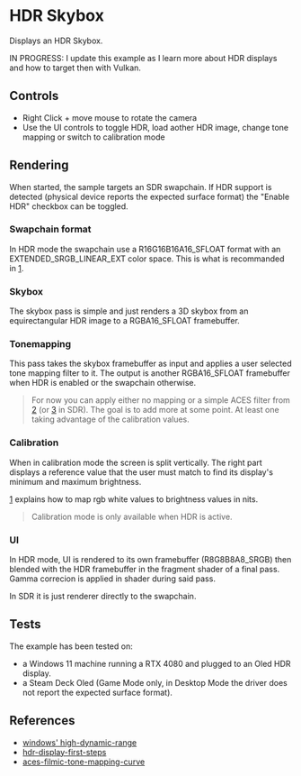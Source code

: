 # HDR Skybox

Displays an HDR Skybox.

IN PROGRESS: I update this example as I learn more about HDR displays and how to target then with Vulkan.

## Controls

- Right Click + move mouse to rotate the camera
- Use the UI controls to toggle HDR, load aother HDR image, change tone mapping or switch to calibration mode

## Rendering

When started, the sample targets an SDR swapchain. If HDR support is detected (physical device reports the expected surface format)
the "Enable HDR" checkbox can be toggled.

### Swapchain format

In HDR mode the swapchain use a R16G16B16A16_SFLOAT format with an EXTENDED_SRGB_LINEAR_EXT color space.
This is what is recommanded in [1].

### Skybox 

The skybox pass is simple and just renders a 3D skybox from an equirectangular HDR image to a RGBA16_SFLOAT framebuffer.

### Tonemapping

This pass takes the skybox framebuffer as input and applies a user selected tone mapping filter to it.
The output is another RGBA16_SFLOAT framebuffer when HDR is enabled or the swapchain otherwise.

> For now you can apply either no mapping or a simple ACES filter from [2] (or [3] in SDR). The goal is to add more at some point.
At least one taking advantage of the calibration values.

### Calibration

When in calibration mode the screen is split vertically. The right part displays a reference value that
the user must match to find its display's minimum and maximum brightness.

[1] explains how to map rgb white values to brightness values in nits.

> Calibration mode is only available when HDR is active.

### UI 

In HDR mode, UI is rendered to its own framebuffer (R8G8B8A8_SRGB) then blended with the HDR framebuffer in the
fragment shader of a final pass. Gamma correcion is applied in shader during said pass.

In SDR it is just renderer directly to the swapchain.

## Tests 

The example has been tested on:

- a Windows 11 machine running a RTX 4080 and plugged to an Oled HDR display.
- a Steam Deck Oled (Game Mode only, in Desktop Mode the driver does not report the expected surface format).


## References

- [windows' high-dynamic-range][1]
- [hdr-display-first-steps][2]
- [aces-filmic-tone-mapping-curve][3]

[1]: https://learn.microsoft.com/en-us/windows/win32/direct3darticles/high-dynamic-range
[2]: https://knarkowicz.wordpress.com/2016/08/31/hdr-display-first-steps/
[3]: https://knarkowicz.wordpress.com/2016/01/06/aces-filmic-tone-mapping-curve/
